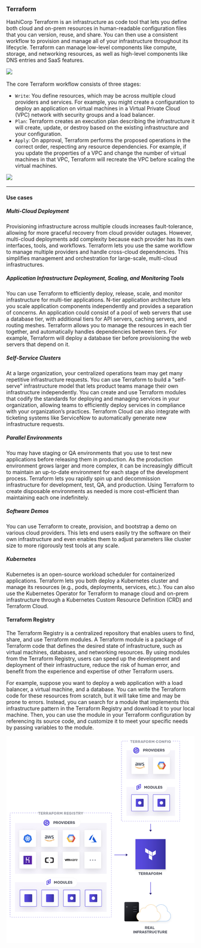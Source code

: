 ### Terraform

HashiCorp Terraform is an infrastructure as code tool that lets you define both cloud and on-prem resources in human-readable configuration files that you can version, reuse, and share. You can then use a consistent workflow to provision and manage all of your infrastructure throughout its lifecycle. Terraform can manage low-level components like compute, storage, and networking resources, as well as high-level components like DNS entries and SaaS features.

![](./images/image14.avif)

The core Terraform workflow consists of three stages:

- `Write`: You define resources, which may be across multiple cloud providers and services. For example, you might create a configuration to deploy an application on virtual machines in a Virtual Private Cloud (VPC) network with security groups and a load balancer.
- `Plan`: Terraform creates an execution plan describing the infrastructure it will create, update, or destroy based on the existing infrastructure and your configuration.
- `Apply`: On approval, Terraform performs the proposed operations in the correct order, respecting any resource dependencies. For example, if you update the properties of a VPC and change the number of virtual machines in that VPC, Terraform will recreate the VPC before scaling the virtual machines.

![](./images/image15.avif)

---

#### Use cases

##### Multi-Cloud Deployment

Provisioning infrastructure across multiple clouds increases fault-tolerance, allowing for more graceful recovery from cloud provider outages. However, multi-cloud deployments add complexity because each provider has its own interfaces, tools, and workflows. Terraform lets you use the same workflow to manage multiple providers and handle cross-cloud dependencies. This simplifies management and orchestration for large-scale, multi-cloud infrastructures.

##### Application Infrastructure Deployment, Scaling, and Monitoring Tools

You can use Terraform to efficiently deploy, release, scale, and monitor infrastructure for multi-tier applications. N-tier application architecture lets you scale application components independently and provides a separation of concerns. An application could consist of a pool of web servers that use a database tier, with additional tiers for API servers, caching servers, and routing meshes. Terraform allows you to manage the resources in each tier together, and automatically handles dependencies between tiers. For example, Terraform will deploy a database tier before provisioning the web servers that depend on it.

##### Self-Service Clusters

At a large organization, your centralized operations team may get many repetitive infrastructure requests. You can use Terraform to build a "self-serve" infrastructure model that lets product teams manage their own infrastructure independently. You can create and use Terraform modules that codify the standards for deploying and managing services in your organization, allowing teams to efficiently deploy services in compliance with your organization’s practices. Terraform Cloud can also integrate with ticketing systems like ServiceNow to automatically generate new infrastructure requests.

##### Parallel Environments

You may have staging or QA environments that you use to test new applications before releasing them in production. As the production environment grows larger and more complex, it can be increasingly difficult to maintain an up-to-date environment for each stage of the development process. Terraform lets you rapidly spin up and decommission infrastructure for development, test, QA, and production. Using Terraform to create disposable environments as needed is more cost-efficient than maintaining each one indefinitely.

##### Software Demos

You can use Terraform to create, provision, and bootstrap a demo on various cloud providers. This lets end users easily try the software on their own infrastructure and even enables them to adjust parameters like cluster size to more rigorously test tools at any scale.

##### Kubernetes

Kubernetes is an open-source workload scheduler for containerized applications. Terraform lets you both deploy a Kubernetes cluster and manage its resources (e.g., pods, deployments, services, etc.). You can also use the Kubernetes Operator for Terraform to manage cloud and on-prem infrastructure through a Kubernetes Custom Resource Definition (CRD) and Terraform Cloud.

#### Terraform Registry

The Terraform Registry is a centralized repository that enables users to find, share, and use Terraform modules. A Terraform module is a package of Terraform code that defines the desired state of infrastructure, such as virtual machines, databases, and networking resources. By using modules from the Terraform Registry, users can speed up the development and deployment of their infrastructure, reduce the risk of human error, and benefit from the experience and expertise of other Terraform users.

For example, suppose you want to deploy a web application with a load balancer, a virtual machine, and a database. You can write the Terraform code for these resources from scratch, but it will take time and may be prone to errors. Instead, you can search for a module that implements this infrastructure pattern in the Terraform Registry and download it to your local machine. Then, you can use the module in your Terraform configuration by referencing its source code, and customize it to meet your specific needs by passing variables to the module.

![](./images/image16.png)

